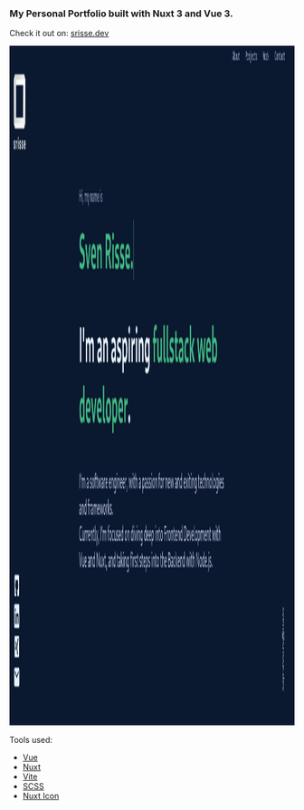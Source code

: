 ### My Personal Portfolio built with Nuxt 3 and Vue 3.

Check it out on:
[srisse.dev](https://www.srisse.dev)

<img src="./public/img/nuxt-portfolio.png"
     alt="Markdown Monster icon"
     style="height: 30vh;" />

Tools used:

-   [Vue](https://vuejs.org/)
-   [Nuxt](https://nuxt.com)
-   [Vite](https://vitejs.dev/)
-   [SCSS](https://sass-lang.com)
-   [Nuxt Icon](https://github.com/nuxt-modules/icon)

